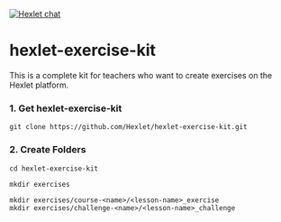 [![Hexlet chat](http://slack-ru.hexlet.io/badge.svg)](http://slack-ru.hexlet.io)

# hexlet-exercise-kit
This is a complete kit for teachers who want to create exercises on the Hexlet platform.

### 1. Get hexlet-exercise-kit

    git clone https://github.com/Hexlet/hexlet-exercise-kit.git

### 2. Create Folders

    cd hexlet-exercise-kit

    mkdir exercises

    mkdir exercises/course-<name>/<lesson-name>_exercise
    mkdir exercises/challenge-<name>/<lesson-name>_challenge

